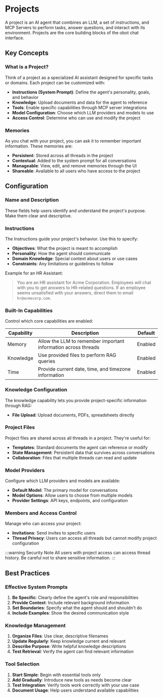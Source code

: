 # Projects

A project is an AI agent that combines an LLM, a set of instructions, and MCP Servers to perform tasks, answer questions, and interact with its environment. Projects are the core building blocks of the obot chat interface.

## Key Concepts

### What is a Project?

Think of a project as a specialized AI assistant designed for specific tasks or domains. Each project can be customized with:

- **Instructions (System Prompt)**: Define the agent's personality, goals, and behavior
- **Knowledge**: Upload documents and data for the agent to reference
- **Tools**: Enable specific capabilities through MCP server integrations
- **Model Configuration**: Choose which LLM providers and models to use
- **Access Control**: Determine who can use and modify the project

### Memories

As you chat with your project, you can ask it to remember important information. These memories are:
- **Persistent**: Stored across all threads in the project
- **Contextual**: Added to the system prompt for all conversations
- **Manageable**: View, edit, and remove memories through the UI
- **Shareable**: Available to all users who have access to the project

## Configuration

### Name and Description

These fields help users identify and understand the project's purpose. Make them clear and descriptive.

### Instructions

The Instructions guide your project's behavior. Use this to specify:
- **Objectives**: What the project is meant to accomplish
- **Personality**: How the agent should communicate
- **Domain Knowledge**: Special context about users or use cases
- **Constraints**: Any limitations or guidelines to follow

Example for an HR Assistant:
> You are an HR assistant for Acme Corporation. Employees will chat with you to get answers to HR-related questions. If an employee seems unsatisfied with your answers, direct them to email `hr@acmecorp.com`.

### Built-In Capabilities

Control which core capabilities are enabled:

| Capability | Description | Default |
|------------|-------------|---------|
| Memory | Allow the LLM to remember important information across threads | Enabled |
| Knowledge | Use provided files to perform RAG queries | Enabled |
| Time | Provide current date, time, and timezone information | Enabled |

### Knowledge Configuration

The knowledge capability lets you provide project-specific information through RAG:

- **File Upload**: Upload documents, PDFs, spreadsheets directly

### Project Files

Project files are shared across all threads in a project. They're useful for:
- **Templates**: Standard documents the agent can reference or modify
- **State Management**: Persistent data that survives across conversations
- **Collaboration**: Files that multiple threads can read and update

### Model Providers

Configure which LLM providers and models are available:
- **Default Model**: The primary model for conversations
- **Model Options**: Allow users to choose from multiple models
- **Provider Settings**: API keys, endpoints, and configuration

### Members and Access Control

Manage who can access your project:
- **Invitations**: Send invites to specific users
- **Thread Privacy**: Users can access all threads but cannot modify project configuration

:::warning Security Note
All users with project access can access thread history. Be careful not to share sensitive information.
:::

## Best Practices

### Effective System Prompts
1. **Be Specific**: Clearly define the agent's role and responsibilities
2. **Provide Context**: Include relevant background information
3. **Set Boundaries**: Specify what the agent should and shouldn't do
4. **Include Examples**: Show the desired communication style

### Knowledge Management
1. **Organize Files**: Use clear, descriptive filenames
2. **Update Regularly**: Keep knowledge current and relevant
3. **Describe Purpose**: Write helpful knowledge descriptions
4. **Test Retrieval**: Verify the agent can find relevant information

### Tool Selection
1. **Start Simple**: Begin with essential tools only
2. **Add Gradually**: Introduce new tools as needs become clear
3. **Test Integration**: Verify tools work correctly with your use case
4. **Document Usage**: Help users understand available capabilities
